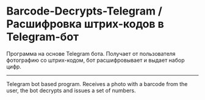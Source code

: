 # Barcode-Decrypts-Telegram / Расшифровка штрих-кодов в Telegram-бот
Программа на основе Telegram бота. Получает от пользователя фотографию со штрих-кодом, бот расшифровывает и выдает набор цифр.
***
Telegram bot based program. Receives a photo with a barcode from the user, the bot decrypts and issues a set of numbers.
